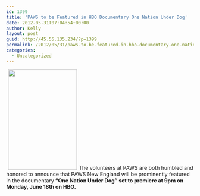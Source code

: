 ```yaml
---
id: 1399
title: 'PAWS to be Featured in HBO Documentary One Nation Under Dog'
date: 2012-05-31T07:04:54+00:00
author: Kelly
layout: post
guid: http://45.55.135.234/?p=1399
permalink: /2012/05/31/paws-to-be-featured-in-hbo-documentary-one-nation-under-dog/
categories:
  - Uncategorized
---
```

<div>
  <img class="alignleft  wp-image-1400" style="margin-left: 5px; margin-right: 5px;" title="image002" src="https://pawsnewengland.com/wp-content/uploads/2012/05/image002-205x300.jpg" alt="" width="185" height="270" />The volunteers at PAWS are both humbled and honored to announce that PAWS New England will be prominently featured in the documentary<strong> &#8220;One Nation Under Dog&#8221; set to premiere at 9pm on Monday, June 18th on HBO.</p>